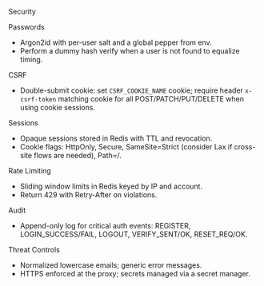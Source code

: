 Security

Passwords
- Argon2id with per-user salt and a global pepper from env.
- Perform a dummy hash verify when a user is not found to equalize timing.

CSRF
- Double-submit cookie: set `CSRF_COOKIE_NAME` cookie; require header `x-csrf-token` matching cookie for all POST/PATCH/PUT/DELETE when using cookie sessions.

Sessions
- Opaque sessions stored in Redis with TTL and revocation.
- Cookie flags: HttpOnly, Secure, SameSite=Strict (consider Lax if cross-site flows are needed), Path=/.

Rate Limiting
- Sliding window limits in Redis keyed by IP and account.
- Return 429 with Retry-After on violations.

Audit
- Append-only log for critical auth events: REGISTER, LOGIN_SUCCESS/FAIL, LOGOUT, VERIFY_SENT/OK, RESET_REQ/OK.

Threat Controls
- Normalized lowercase emails; generic error messages.
- HTTPS enforced at the proxy; secrets managed via a secret manager.

